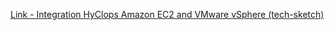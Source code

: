 [Link - Integration HyClops Amazon EC2 and VMware vSphere (tech-sketch)](https://github.com/tech-sketch/hyclops)
